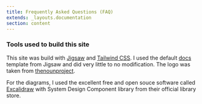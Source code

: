 ```yaml
---
title: Frequently Asked Questions (FAQ)
extends: _layouts.documentation
section: content
---
```


### Tools used to build this site

This site was build with [Jigsaw](https://jigsaw.tighten.co/) and [Tailwind CSS](https://tailwindcss.com/). I used the default [docs](https://github.com/tighten/jigsaw-docs-template) template from Jigsaw and did very little to no modification. The logo was taken from [thenounproject](https://thenounproject.com/icon/database-design-3783547/).

For the diagrams, I used the excellent free and open souce software called [Excalidraw](https://excalidraw.com/) with System Design Component library from their official library store.